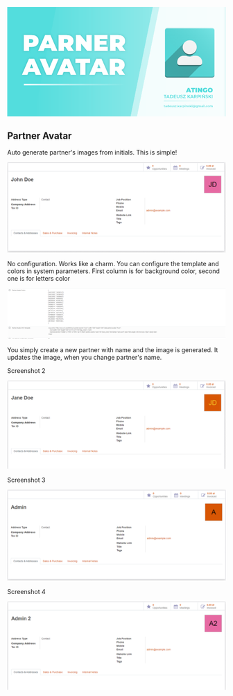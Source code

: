 ![Banner](static/description/images/banner.png?raw=true "Banner")

Partner Avatar
------------------------------
Auto generate partner's images from initials. This is simple!

![Screenshot 1](static/description/images/screenshot1.png?raw=true "Screenshot 1")

No configuration. Works like a charm. You can configure the template and colors in system parameters. First column is for background color, second one is for letters color

![Screenshot 5](static/description/images/screenshot5.png?raw=true "Screenshot 2")

You simply create a new partner with name and the image is generated. It updates the image, when you change partner's name.

Screenshot 2

![Screenshot 2](static/description/images/screenshot2.png?raw=true "Screenshot 2")

Screenshot 3

![Screenshot 3](static/description/images/screenshot3.png?raw=true "Screenshot 3")

Screenshot 4

![Screenshot 4](static/description/images/screenshot4.png?raw=true "Screenshot 4")


